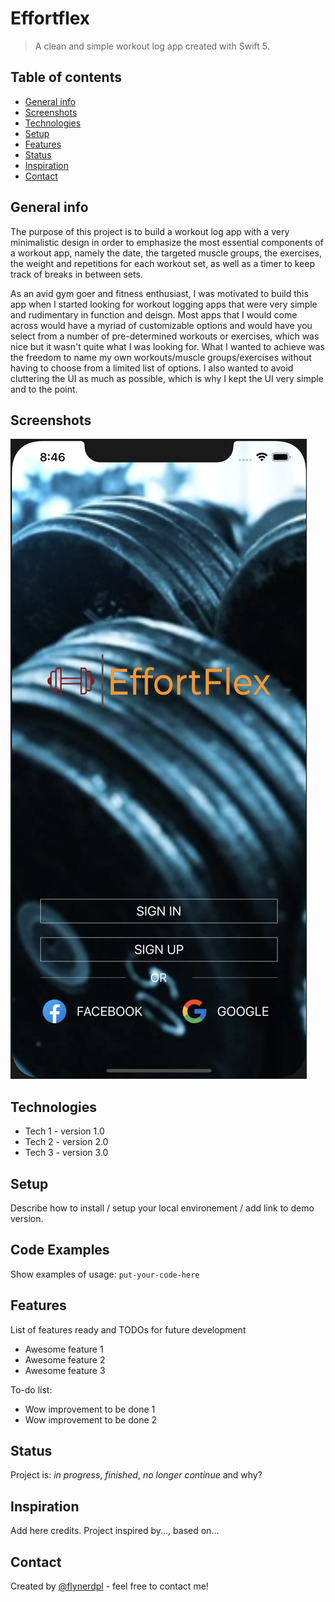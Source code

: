 # Effortflex
> A clean and simple workout log app created with Swift 5.

## Table of contents
* [General info](#general-info)
* [Screenshots](#screenshots)
* [Technologies](#technologies)
* [Setup](#setup)
* [Features](#features)
* [Status](#status)
* [Inspiration](#inspiration)
* [Contact](#contact)

## General info
The purpose of this project is to build a workout log app with a very minimalistic design in order
to emphasize the most essential components of a workout app, namely the date, the targeted muscle groups,
the exercises, the weight and repetitions for each workout set, as well as a timer to keep track of breaks in between sets. 

As an avid gym goer and fitness enthusiast, I was motivated to build this app when I started looking for workout logging apps 
that were very simple and rudimentary in function and deisgn. Most apps that I would come across would have a myriad of customizable options 
and would have you select from a number of pre-determined workouts or exercises, which was nice but it wasn't quite what I was looking for. 
What I wanted to achieve was the freedom to name my own workouts/muscle groups/exercises without having to choose from a limited list of options. 
I also wanted to avoid cluttering the UI as much as possible, which is why I kept the UI very simple and to the point.


## Screenshots
![](images/login.png)

## Technologies
* Tech 1 - version 1.0
* Tech 2 - version 2.0
* Tech 3 - version 3.0

## Setup
Describe how to install / setup your local environement / add link to demo version.

## Code Examples
Show examples of usage:
`put-your-code-here`

## Features
List of features ready and TODOs for future development
* Awesome feature 1
* Awesome feature 2
* Awesome feature 3

To-do list:
* Wow improvement to be done 1
* Wow improvement to be done 2

## Status
Project is: _in progress_, _finished_, _no longer continue_ and why?

## Inspiration
Add here credits. Project inspired by..., based on...

## Contact
Created by [@flynerdpl](https://www.flynerd.pl/) - feel free to contact me!
